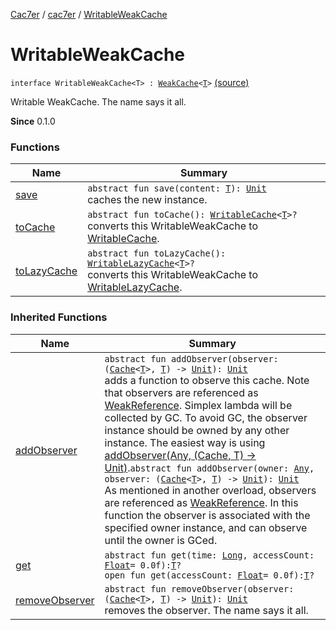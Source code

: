 [Cac7er](../../index.md) / [cac7er](../index.md) / [WritableWeakCache](./index.md)

# WritableWeakCache

`interface WritableWeakCache<T> : `[`WeakCache`](../-weak-cache/index.md)`<`[`T`](index.md#T)`>` [(source)](http://2wiqua.wcaokaze.com/gitbucket/wcaokaze/Cac7er/blob/master/src/main/java/cac7er/WeakCache.kt#L99)

Writable WeakCache. The name says it all.

**Since**
0.1.0

### Functions

| Name | Summary |
|---|---|
| [save](save.md) | `abstract fun save(content: `[`T`](index.md#T)`): `[`Unit`](https://kotlinlang.org/api/latest/jvm/stdlib/kotlin/-unit/index.html)<br>caches the new instance. |
| [toCache](to-cache.md) | `abstract fun toCache(): `[`WritableCache`](../-writable-cache/index.md)`<`[`T`](index.md#T)`>?`<br>converts this WritableWeakCache to [WritableCache](../-writable-cache/index.md). |
| [toLazyCache](to-lazy-cache.md) | `abstract fun toLazyCache(): `[`WritableLazyCache`](../-writable-lazy-cache/index.md)`<`[`T`](index.md#T)`>?`<br>converts this WritableWeakCache to [WritableLazyCache](../-writable-lazy-cache/index.md). |

### Inherited Functions

| Name | Summary |
|---|---|
| [addObserver](../-weak-cache/add-observer.md) | `abstract fun addObserver(observer: (`[`Cache`](../-cache/index.md)`<`[`T`](../-weak-cache/index.md#T)`>, `[`T`](../-weak-cache/index.md#T)`) -> `[`Unit`](https://kotlinlang.org/api/latest/jvm/stdlib/kotlin/-unit/index.html)`): `[`Unit`](https://kotlinlang.org/api/latest/jvm/stdlib/kotlin/-unit/index.html)<br>adds a function to observe this cache. Note that observers are referenced as [WeakReference](http://docs.oracle.com/javase/6/docs/api/java/lang/ref/WeakReference.html). Simplex lambda will be collected by GC. To avoid GC, the observer instance should be owned by any other instance. The easiest way is using [addObserver(Any, (Cache, T) -&gt; Unit)](../-weak-cache/add-observer.md).`abstract fun addObserver(owner: `[`Any`](https://kotlinlang.org/api/latest/jvm/stdlib/kotlin/-any/index.html)`, observer: (`[`Cache`](../-cache/index.md)`<`[`T`](../-weak-cache/index.md#T)`>, `[`T`](../-weak-cache/index.md#T)`) -> `[`Unit`](https://kotlinlang.org/api/latest/jvm/stdlib/kotlin/-unit/index.html)`): `[`Unit`](https://kotlinlang.org/api/latest/jvm/stdlib/kotlin/-unit/index.html)<br>As mentioned in another overload, observers are referenced as [WeakReference](http://docs.oracle.com/javase/6/docs/api/java/lang/ref/WeakReference.html). In this function the observer is associated with the specified owner instance, and can observe until the owner is GCed. |
| [get](../-weak-cache/get.md) | `abstract fun get(time: `[`Long`](https://kotlinlang.org/api/latest/jvm/stdlib/kotlin/-long/index.html)`, accessCount: `[`Float`](https://kotlinlang.org/api/latest/jvm/stdlib/kotlin/-float/index.html)` = 0.0f): `[`T`](../-weak-cache/index.md#T)`?`<br>`open fun get(accessCount: `[`Float`](https://kotlinlang.org/api/latest/jvm/stdlib/kotlin/-float/index.html)` = 0.0f): `[`T`](../-weak-cache/index.md#T)`?` |
| [removeObserver](../-weak-cache/remove-observer.md) | `abstract fun removeObserver(observer: (`[`Cache`](../-cache/index.md)`<`[`T`](../-weak-cache/index.md#T)`>, `[`T`](../-weak-cache/index.md#T)`) -> `[`Unit`](https://kotlinlang.org/api/latest/jvm/stdlib/kotlin/-unit/index.html)`): `[`Unit`](https://kotlinlang.org/api/latest/jvm/stdlib/kotlin/-unit/index.html)<br>removes the observer. The name says it all. |

